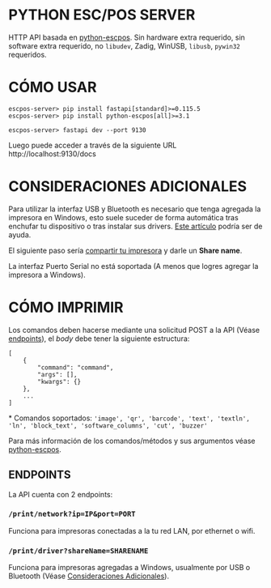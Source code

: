 # PYTHON ESC/POS SERVER
HTTP API basada en [python-escpos](https://github.com/python-escpos/python-escpos). Sin hardware extra requerido, sin software extra requerido, no `libudev`, Zadig, WinUSB, `libusb`, `pywin32` requeridos.

# CÓMO USAR
```
escpos-server> pip install fastapi[standard]>=0.115.5
escpos-server> pip install python-escpos[all]>=3.1
```
```
escpos-server> fastapi dev --port 9130
```
Luego puede acceder a través de la siguiente URL http://localhost:9130/docs

# CONSIDERACIONES ADICIONALES
Para utilizar la interfaz USB y Bluetooth es necesario que tenga agregada la impresora en Windows, esto suele suceder de forma automática tras enchufar tu dispositivo o tras instalar sus drivers. [Este artículo](https://support.microsoft.com/en-us/windows/add-a-printer-or-scanner-in-windows-14d9a442-0bcb-e11c-7a6c-63f00efae79f) podría ser de ayuda.

El siguiente paso sería [compartir tu impresora](https://support.microsoft.com/en-us/windows/share-your-network-printer-c9a152b5-59f3-b6f3-c99f-f39e5bf664c3#:~:text=Share%20your%20printer%20using%20Control%20Panel&text=Under%20Hardware%20and%20Sound%2C%20select,tab%2C%20select%20Share%20this%20printer.) y darle un **Share name**.

La interfaz Puerto Serial no está soportada (A menos que logres agregar la impresora a Windows).

# CÓMO IMPRIMIR
Los comandos deben hacerse mediante una solicitud POST a la API (Véase [endpoints](#ENDPOINTS)), el *body* debe tener la siguiente estructura:
```
[
    {
        "command": "command",
        "args": [],
        "kwargs": {}
    },
    ...
]
```
\* Comandos soportados: `'image', 'qr', 'barcode', 'text', 'textln', 'ln', 'block_text', 'software_columns', 'cut', 'buzzer'`

Para más información de los comandos/métodos y sus argumentos véase [python-escpos](https://python-escpos.readthedocs.io/en/latest/user/methods.html).

## ENDPOINTS
La API cuenta con 2 endpoints:
### `/print/network?ip=IP&port=PORT`
Funciona para impresoras conectadas a la tu red LAN, por ethernet o wifi.
### `/print/driver?shareName=SHARENAME`
Funciona para impresoras agregadas a Windows, usualmente por USB o Bluetooth (Véase [Consideraciones Adicionales](#CONSIDERACIONES-ADICIONALES)).
